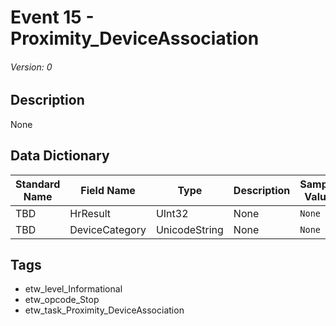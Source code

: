 # Event 15 - Proximity_DeviceAssociation
###### Version: 0

## Description
None

## Data Dictionary
|Standard Name|Field Name|Type|Description|Sample Value|
|---|---|---|---|---|
|TBD|HrResult|UInt32|None|`None`|
|TBD|DeviceCategory|UnicodeString|None|`None`|

## Tags
* etw_level_Informational
* etw_opcode_Stop
* etw_task_Proximity_DeviceAssociation